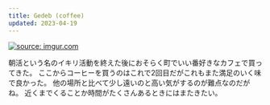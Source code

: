 ```yaml
---
title: Gedeb (coffee)
updated: 2023-04-19
---
```


<a href="https://imgur.com/ZVohcEF"><img src="https://i.imgur.com/ZVohcEF.jpg" title="source: imgur.com" /></a>

朝活という名のイキリ活動を終えた後におそらく町でいい番好きなカフェで買ってきた。
ここからコーヒーを買うのはこれで2回目だがこれもまた満足のいく味で良かった。
他の場所と比べて少し遠いのと高い気がするのが難点なのだがね。
近くまでくることか時間がたくさんあるときにはまたきたい。
